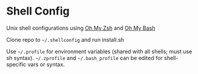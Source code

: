 # Shell Config

Unix shell configurations using [Oh My Zsh](https://ohmyz.sh/) and [Oh My Bash](https://ohmybash.nntoan.com/)

Clone repo to `~/.shellconfig` and run install.sh

Use `~/.profile` for environment variables (shared with all shells; must use sh syntax). `~/.zprofile` and `~/.bash_profile` can be edited for shell-specific vars or syntax.
